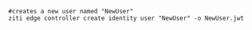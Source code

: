     #creates a new user named "NewUser"
    ziti edge controller create identity user "NewUser" -o NewUser.jwt